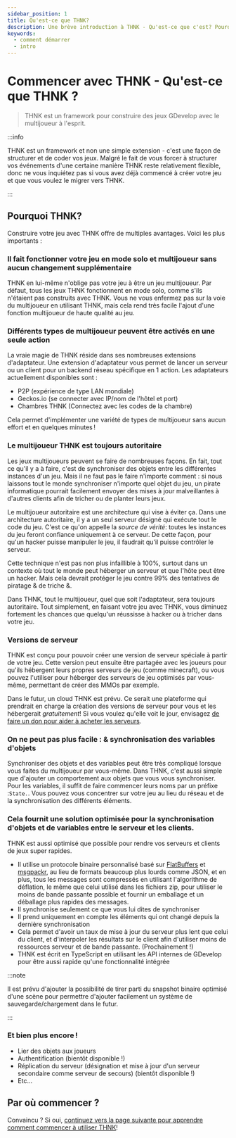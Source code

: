 ```yaml
---
sidebar_position: 1
title: Qu'est-ce que THNK?
description: Une brève introduction à THNK - Qu'est-ce que c'est? Pourquoi voudrais-je l'utiliser ? Par où commencer ? Toutes ces questions trouveront des réponses ici. C'est le point de départ recommandé pour commencer avec le framework THNK.
keywords:
  - comment démarrer
  - intro
---
```


<head>
  <script type="application/ld+json">
    {JSON.stringify({
      "@context": "https://schema.org",
      "@type": "Organization",
      "url": "https://thnk.cloud/docs/why-thnk/",
      "logo": "https://thnk.cloud/img/thnk.png"
    })}
  </script>
</head>

# Commencer avec THNK - Qu'est-ce que THNK ?

> THNK est un framework pour construire des jeux GDevelop avec le multijoueur à l'esprit.

:::info

THNK est un framework et non une simple extension - c'est une façon de structurer et de coder vos jeux. Malgré le fait de vous forcer à structurer vos événements d'une certaine manière THNK reste relativement flexible, donc ne vous inquiétez pas si vous avez déjà commencé à créer votre jeu et que vous voulez le migrer vers THNK.

:::

## Pourquoi THNK?

Construire votre jeu avec THNK offre de multiples avantages. Voici les plus importants :

### Il fait fonctionner votre jeu en mode solo et multijoueur sans aucun changement supplémentaire

THNK en lui-même n'oblige pas votre jeu à être un jeu multijoueur. Par défaut, tous les jeux THNK fonctionnent en mode solo, comme s'ils n'étaient pas construits avec THNK. Vous ne vous enfermez pas sur la voie du multijoueur en utilisant THNK, mais cela rend très facile l'ajout d'une fonction multijoueur de haute qualité au jeu.

### Différents types de multijoueur peuvent être activés en une seule action

La vraie magie de THNK réside dans ses nombreuses extensions d'adaptateur. Une extension d'adaptateur vous permet de lancer un serveur ou un client pour un backend réseau spécifique en 1 action. Les adaptateurs actuellement disponibles sont :

- P2P (expérience de type LAN mondiale)
- Geckos.io (se connecter avec IP/nom de l'hôtel et port)
- Chambres THNK (Connectez avec les codes de la chambre)

Cela permet d'implémenter une variété de types de multijoueur sans aucun effort et en quelques minutes !

### Le multijoueur THNK est toujours autoritaire

Les jeux multijoueurs peuvent se faire de nombreuses façons. En fait, tout ce qu'il y a à faire, c'est de synchroniser des objets entre les différentes instances d'un jeu. Mais il ne faut pas le faire n'importe comment : si nous laissons tout le monde synchroniser n'importe quel objet du jeu, un pirate informatique pourrait facilement envoyer des mises à jour malveillantes à d'autres clients afin de tricher ou de planter leurs jeux.

Le multijoueur autoritaire est une architecture qui vise à éviter ça. Dans une architecture autoritaire, il y a un seul serveur désigné qui exécute tout le code du jeu. C'est ce qu'on appelle la _source de vérité_: toutes les instances du jeu feront confiance uniquement à ce serveur. De cette façon, pour qu'un hacker puisse manipuler le jeu, il faudrait qu'il puisse contrôler le serveur.

Cette technique n'est pas non plus infaillible à 100%, surtout dans un contexte où tout le monde peut héberger un serveur et que l'hôte peut être un hacker. Mais cela devrait protéger le jeu contre 99% des tentatives de piratage & de triche &.

Dans THNK, tout le multijoueur, quel que soit l'adaptateur, sera toujours autoritaire. Tout simplement, en faisant votre jeu avec THNK, vous diminuez fortement les chances que quelqu'un réussisse à hacker ou à tricher dans votre jeu.

### Versions de serveur

THNK est conçu pour pouvoir créer une version de serveur spéciale à partir de votre jeu. Cette version peut ensuite être partagée avec les joueurs pour qu'ils hébergent leurs propres serveurs de jeu (comme minecraft), ou vous pouvez l'utiliser pour héberger des serveurs de jeu optimisés par vous-même, permettant de créer des MMOs par exemple.

Dans le futur, un cloud THNK est prévu. Ce serait une plateforme qui prendrait en charge la création des versions de serveur pour vous et les hébergerait _gratuitement_! Si vous voulez qu'elle voit le jour, envisagez [de faire un don pour aider à acheter les serveurs](https://ko-fi.com/arthuro555).

### On ne peut pas plus facile : & synchronisation des variables d'objets

Synchroniser des objets et des variables peut être très compliqué lorsque vous faites du multijoueur par vous-même. Dans THNK, c'est aussi simple que d'ajouter un comportement aux objets que vous vous synchroniser. Pour les variables, il suffit de faire commencer leurs noms par un préfixe :`State.`. Vous pouvez vous concentrer sur votre jeu au lieu du réseau et de la synchronisation des différents éléments.

### Cela fournit une solution optimisée pour la synchronisation d'objets et de variables entre le serveur et les clients.

THNK est aussi optimisé que possible pour rendre vos serveurs et clients de jeux super rapides.

- Il utilise un protocole binaire personnalisé basé sur [FlatBuffers](https://google.github.io/flatbuffers/) et [msgpackr](https://github.com/kriszyp/msgpackr), au lieu de formats beaucoup plus lourds comme JSON, et en plus, tous les messages sont compressés en utilisant l'algorithme de déflation, le même que celui utilisé dans les fichiers zip, pour utiliser le moins de bande passante possible et fournir un emballage et un déballage plus rapides des messages.
- Il synchronise seulement ce que vous lui dites de synchroniser
- Il prend uniquement en compte les éléments qui ont changé depuis la dernière synchronisation
- Cela permet d'avoir un taux de mise à jour du serveur plus lent que celui du client, et d'interpoler les résultats sur le client afin d'utiliser moins de ressources serveur et de bande passante. (Prochainement !)
- THNK est écrit en TypeScript en utilisant les API internes de GDevelop pour être aussi rapide qu'une fonctionnalité intégrée

:::note

Il est prévu d'ajouter la possibilité de tirer parti du snapshot binaire optimisé d'une scène pour permettre d'ajouter facilement un système de sauvegarde/chargement dans le futur.

:::

### Et bien plus encore !

- Lier des objets aux joueurs
- Authentification (bientôt disponible !)
- Réplication du serveur (désignation et mise à jour d'un serveur secondaire comme serveur de secours) (bientôt disponible !)
- Etc...

## Par où commencer ?

Convaincu ? Si oui, [continuez vers la page suivante pour apprendre comment commencer à utiliser THNK](/docs/getting-started/)!
